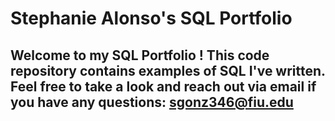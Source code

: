 # Stephanie Alonso's SQL Portfolio

## Welcome to my SQL Portfolio ! This code repository contains examples of SQL I've written. Feel free to take a look and reach out via email if you have any questions: sgonz346@fiu.edu
